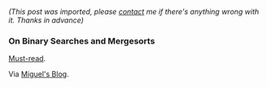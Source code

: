 *(This post was imported, please [contact](/#/contact) me if there's anything wrong with it. Thanks in advance)*

<div class="entry-body">
<h3>On Binary Searches and Mergesorts</h3>
<p>
	<a href="http://googleresearch.blogspot.com/2006/06/extra-extra-read-all-about-it-nearly.html">Must-read</a>.
</p>
<p>	
	Via <a href="http://tirania.org/blog/">Miguel's Blog</a>.
</p>
</div>
